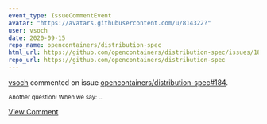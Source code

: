```yaml
---
event_type: IssueCommentEvent
avatar: "https://avatars.githubusercontent.com/u/814322?"
user: vsoch
date: 2020-09-15
repo_name: opencontainers/distribution-spec
html_url: https://github.com/opencontainers/distribution-spec/issues/184
repo_url: https://github.com/opencontainers/distribution-spec
---
```


<a href='https://github.com/vsoch' target='_blank'>vsoch</a> commented on issue <a href='https://github.com/opencontainers/distribution-spec/issues/184' target='_blank'>opencontainers/distribution-spec#184</a>.

<small>Another question! When we say:...</small>

<a href='https://github.com/opencontainers/distribution-spec/issues/184' target='_blank'>View Comment</a>
